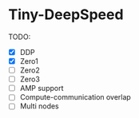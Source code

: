 # Tiny-DeepSpeed

TODO:

- [X] DDP
- [X] Zero1
- [ ] Zero2
- [ ] Zero3
- [ ] AMP support
- [ ] Compute-communication overlap
- [ ] Multi nodes
